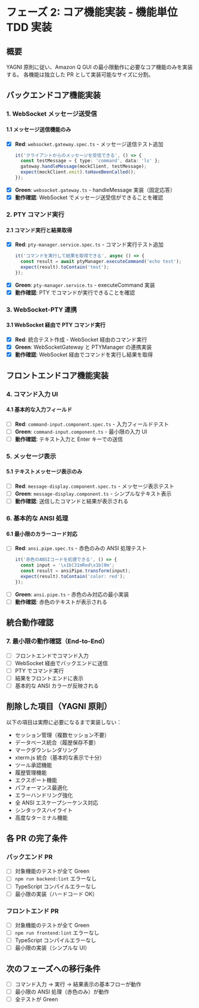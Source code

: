 # フェーズ 2: コア機能実装 - 機能単位 TDD 実装

## 概要

YAGNI 原則に従い、Amazon Q GUI の最小限動作に必要なコア機能のみを実装する。
各機能は独立した PR として実装可能なサイズに分割。

## バックエンドコア機能実装

### 1. WebSocket メッセージ送受信

#### 1.1 メッセージ送信機能のみ

- [x] **Red**: `websocket.gateway.spec.ts` - メッセージ送信テスト追加
  ```typescript
  it('クライアントからのメッセージを受信できる', () => {
    const testMessage = { type: 'command', data: 'ls' };
    gateway.handleMessage(mockClient, testMessage);
    expect(mockClient.emit).toHaveBeenCalled();
  });
  ```
- [x] **Green**: `websocket.gateway.ts` - handleMessage 実装（固定応答）
- [x] **動作確認**: WebSocket でメッセージ送受信ができることを確認

### 2. PTY コマンド実行

#### 2.1 コマンド実行と結果取得

- [x] **Red**: `pty-manager.service.spec.ts` - コマンド実行テスト追加
  ```typescript
  it('コマンドを実行して結果を取得できる', async () => {
    const result = await ptyManager.executeCommand('echo test');
    expect(result).toContain('test');
  });
  ```
- [x] **Green**: `pty-manager.service.ts` - executeCommand 実装
- [x] **動作確認**: PTY でコマンドが実行できることを確認

### 3. WebSocket-PTY 連携

#### 3.1 WebSocket 経由で PTY コマンド実行

- [x] **Red**: 統合テスト作成 - WebSocket 経由のコマンド実行
- [x] **Green**: WebSocketGateway と PTYManager の連携実装
- [x] **動作確認**: WebSocket 経由でコマンドを実行し結果を取得

## フロントエンドコア機能実装

### 4. コマンド入力 UI

#### 4.1 基本的な入力フィールド

- [ ] **Red**: `command-input.component.spec.ts` - 入力フィールドテスト
- [ ] **Green**: `command-input.component.ts` - 最小限の入力 UI
- [ ] **動作確認**: テキスト入力と Enter キーでの送信

### 5. メッセージ表示

#### 5.1 テキストメッセージ表示のみ

- [ ] **Red**: `message-display.component.spec.ts` - メッセージ表示テスト
- [ ] **Green**: `message-display.component.ts` - シンプルなテキスト表示
- [ ] **動作確認**: 送信したコマンドと結果が表示される

### 6. 基本的な ANSI 処理

#### 6.1 最小限のカラーコード対応

- [ ] **Red**: `ansi.pipe.spec.ts` - 赤色のみの ANSI 処理テスト
  ```typescript
  it('赤色のANSIコードを処理できる', () => {
    const input = '\x1b[31mRed\x1b[0m';
    const result = ansiPipe.transform(input);
    expect(result).toContain('color: red');
  });
  ```
- [ ] **Green**: `ansi.pipe.ts` - 赤色のみ対応の最小実装
- [ ] **動作確認**: 赤色のテキストが表示される

## 統合動作確認

### 7. 最小限の動作確認（End-to-End）

- [ ] フロントエンドでコマンド入力
- [ ] WebSocket 経由でバックエンドに送信
- [ ] PTY でコマンド実行
- [ ] 結果をフロントエンドに表示
- [ ] 基本的な ANSI カラーが反映される

## 削除した項目（YAGNI 原則）

以下の項目は実際に必要になるまで実装しない：

- セッション管理（複数セッション不要）
- データベース統合（履歴保存不要）
- マークダウンレンダリング
- xterm.js 統合（基本的な表示で十分）
- ツール承認機能
- 履歴管理機能
- エクスポート機能
- パフォーマンス最適化
- エラーハンドリング強化
- 全 ANSI エスケープシーケンス対応
- シンタックスハイライト
- 高度なターミナル機能

## 各 PR の完了条件

### バックエンド PR

- [ ] 対象機能のテストが全て Green
- [ ] `npm run backend:lint` エラーなし
- [ ] TypeScript コンパイルエラーなし
- [ ] 最小限の実装（ハードコード OK）

### フロントエンド PR

- [ ] 対象機能のテストが全て Green
- [ ] `npm run frontend:lint` エラーなし
- [ ] TypeScript コンパイルエラーなし
- [ ] 最小限の実装（シンプルな UI）

## 次のフェーズへの移行条件

- [ ] コマンド入力 → 実行 → 結果表示の基本フローが動作
- [ ] 最小限の ANSI 処理（赤色のみ）が動作
- [ ] 全テストが Green
